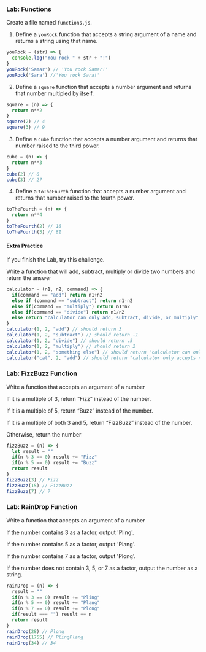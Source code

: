 ### Lab: Functions

Create a file named `functions.js`.

1.  Define a `youRock` function that accepts a string argument of a name and returns a string using that name.
```js
youRock = (str) => {
  console.log("You rock " + str + "!")
}
youRock('Samar') // 'You rock Samar!'
youRock('Sara') //'You rock Sara!'
```

2.  Define a `square` function that accepts a number argument and returns that number multipled by itself.
```js
square = (n) => {
  return n**2
}
square(2) // 4
square(3) // 9
```

3.  Define a `cube` function that accepts a number argument and returns that number raised to the third power.
```js
cube = (n) => {
  return n**3
}
cube(2) // 8
cube(3) // 27
```

4.  Define a `toTheFourth` function that accepts a number argument and returns that number raised to the fourth power.
```js
toTheFourth = (n) => {
  return n**4
}
toTheFourth(2) // 16
toTheFourth(3) // 81
```

#### Extra Practice

If you finish the Lab, try this challenge.

Write a function that will add, subtract, multiply or divide two numbers and return the answer 
```js
calculator = (n1, n2, command) => {
  if(command == "add") return n1+n2
  else if (command == "subtract") return n1-n2
  else if(command == "multiply") return n1*n2
  else if(command == "divide") return n1/n2
  else return "calculator can only add, subtract, divide, or multiply"
}
calculator(1, 2, "add") // should return 3 
calculator(1, 2, "subtract") // should return -1
calculator(1, 2, "divide") // should return .5
calculator(1, 2, "multiply") // should return 2
calculator(1, 2, "something else") // should return "calculator can only add, subtract, divide, or multiply
calculator("cat", 2, "add") // should return "calculator only accepts numbers"
```

### Lab: FizzBuzz Function

Write a function that accepts an argument of a number

If it is a multiple of 3, return “Fizz” instead of the number.

If it is a multiple of 5, return “Buzz” instead of the number.

If it is a multiple of both 3 and 5, return “FizzBuzz” instead of the number.

Otherwise, return the number

```js
fizzBuzz = (n) => {
  let result = ""
  if(n % 3 == 0) result += "Fizz"
  if(n % 5 == 0) result += "Buzz"
  return result
}
fizzBuzz(3) // Fizz
fizzBuzz(15) // FizzBuzz
fizzBuzz(7) // 7
```

### Lab: RainDrop Function

Write a function that accepts an argument of a number

If the number contains 3 as a factor, output 'Pling'.

If the number contains 5 as a factor, output 'Plang'.

If the number contains 7 as a factor, output 'Plong'.

If the number does not contain 3, 5, or 7 as a factor, output the number as a string.

```js
rainDrop = (n) => {
  result = ""
  if(n % 3 == 0) result += "Pling"
  if(n % 5 == 0) result += "Plang"
  if(n % 7 == 0) result += "Plong"
  if(result === "") result += n
  return result
}
rainDrop(28) // Plong
rainDrop(1755) // PlingPlang
rainDrop(34) // 34
```
